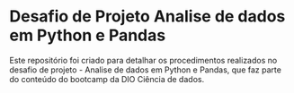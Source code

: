 # Desafio de Projeto Analise de dados em Python e Pandas

Este repositório foi criado para detalhar os procedimentos realizados no desafio de projeto - Analise de dados em Python e Pandas, que faz parte do conteúdo do bootcamp da DIO Ciência de dados.


